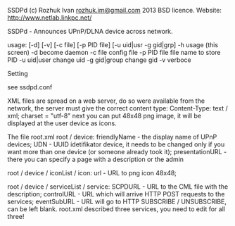 SSDPd (c) Rozhuk Ivan <rozhuk.im@gmail.com> 2013
BSD licence. Website: http://www.netlab.linkpc.net/


SSDPd - Announces UPnP/DLNA device across network.


usage: [-d] [-v] [-c file]
       [-p PID file] [-u uid|usr -g gid|grp]
 -h           usage (this screen)
 -d           become daemon
 -c file      config file
 -p PID file  file name to store PID
 -u uid|user  change uid
 -g gid|group change gid
 -v           verboce



Setting

see ssdpd.conf

XML files are spread on a web server, do so were available from the network,
the server must give the correct content type:
Content-Type: text / xml; charset = "utf-8"
next you can put 48x48 png image, it will be displayed at the user device as icons.

The file root.xml
root / device:
friendlyName - the display name of UPnP devices;
UDN - UUID idetifikator device, it needs to be changed only if you want more than
one device (or someone already took it);
presentationURL - there you can specify a page with a description or the admin

root / device / iconList / icon:
url - URL to png icon 48x48;

root / device / serviceList / service:
SCPDURL - URL to the CML file with the description;
controlURL - URL which will arrive HTTP POST requests to the services;
eventSubURL - URL will go to HTTP SUBSCRIBE / UNSUBSCRIBE, can be left blank.
root.xml described three services, you need to edit for all three!





